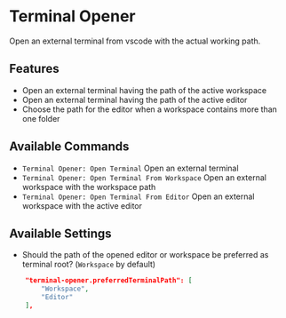 # Terminal Opener

Open an external terminal from vscode with the actual working path.

## Features

* Open an external terminal having the path of the active workspace
* Open an external terminal having the path of the active editor
* Choose the path for the editor when a workspace contains more than one folder

## Available Commands

* `Terminal Opener: Open Terminal` Open an external terminal
* `Terminal Opener: Open Terminal From Workspace` Open an external workspace with the workspace path
* `Terminal Opener: Open Terminal From Editor` Open an external workspace with the active editor
  
## Available Settings

* Should the path of the opened editor or workspace be preferred as terminal root? (`Workspace` by default)
```json
    "terminal-opener.preferredTerminalPath": [
        "Workspace", 
        "Editor"
    ],
```
